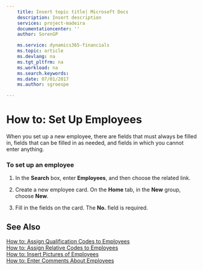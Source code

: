 ```yaml
---
    title: Insert topic title| Microsoft Docs
    description: Insert description
    services: project-madeira
    documentationcenter: ''
    author: SorenGP

    ms.service: dynamics365-financials
    ms.topic: article
    ms.devlang: na
    ms.tgt_pltfrm: na
    ms.workload: na
    ms.search.keywords:
    ms.date: 07/01/2017
    ms.author: sgroespe

---
```

# How to: Set Up Employees
When you set up a new employee, there are fields that must always be filled in, fields that can be filled in as needed, and fields in which you cannot enter anything.  
  
### To set up an employee  
  
1.  In the **Search** box, enter **Employees**, and then choose the related link.  
  
2.  Create a new employee card. On the **Home** tab, in the **New** group, choose **New**.  
  
3.  Fill in the fields on the card. The **No.** field is required.  
  
## See Also  
 [How to: Assign Qualification Codes to Employees](../how-to-assign-qualification-codes-to-employees.md)   
 [How to: Assign Relative Codes to Employees](../how-to-assign-relative-codes-to-employees.md)   
 [How to: Insert Pictures of Employees](../how-to-insert-pictures-of-employees.md)   
 [How to: Enter Comments About Employees](../how-to-enter-comments-about-employees.md)